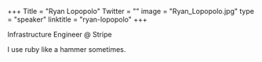 +++
Title = "Ryan Lopopolo"
Twitter = ""
image = "Ryan_Lopopolo.jpg"
type = "speaker"
linktitle = "ryan-lopopolo"
+++

Infrastructure Engineer @ Stripe

I use ruby like a hammer sometimes.
